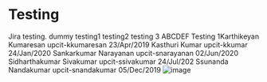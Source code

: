 # Testing
Jira testing.
dummy
testing1
testing2
testing 3
ABCDEF
Testing 1Karthikeyan Kumaresan	upcit-kkumaresan 23/Apr/2019
Kasthuri Kumar	upcit-kkumar   24/Jan/2020
  Sankarkumar Narayanan	upcit-snarayanan   02/Jun/2020
Sidharthakumar Sivakumar	upcit-ssivakumar 24/Jul/202
Ssunanda Nandakumar	upcit-snandakumar   05/Dec/2019
![image](https://github.com/user-attachments/assets/d856e2f4-bee6-4440-ac0d-338eb611f112)


